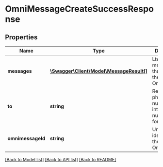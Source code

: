 # OmniMessageCreateSuccessResponse

## Properties
Name | Type | Description | Notes
------------ | ------------- | ------------- | -------------
**messages** | [**\Swagger\Client\Model\MessageResult[]**](MessageResult.md) | List of messages that compose the Omnimessage | [optional] 
**to** | **string** | Recipient phone number in international number format | [optional] 
**omnimessageId** | **string** | Unique identifier for the Omnimessage | [optional] 

[[Back to Model list]](../README.md#documentation-for-models) [[Back to API list]](../README.md#documentation-for-api-endpoints) [[Back to README]](../README.md)


